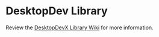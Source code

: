 # DesktopDev Library

Review the [DesktopDevX Library Wiki](https://github.com/Azure-Sphere-DevX/DesktopDevX/wiki) for more information.
